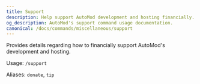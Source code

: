```yaml
---
title: Support
description: Help support AutoMod development and hosting financially.
og_description: AutoMod's support command usage documentation.
canonical: /docs/commands/miscellaneous/support
---
```


Provides details regarding how to financially support AutoMod's development and hosting.

Usage: `/support`

Aliases: `donate`, `tip`
